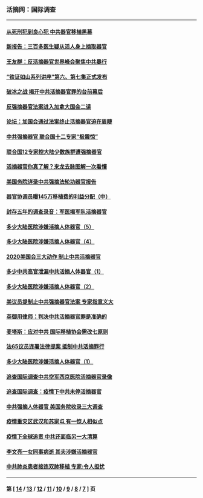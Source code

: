 ### 活摘网：国际调查
---
#### [从死刑犯到良心犯 中共器官移植黑幕](../../pages/nf5947/n13764669.md?07200430) 
#### [新报告：三百多医生疑从活人身上摘取器官](../../pages/nf5947/n13703044.md?07200430) 
#### [王友群：反活摘器官世界峰会聚焦中共暴行](../../pages/nf5947/n13250738.md?07200430) 
#### [“铁证如山系列讲座”第六、第七集正式发布](../../pages/nf5947/n13106287.md?07200430) 
#### [破冰之战 揭开中共活摘器官罪的台前幕后](../../pages/nf5947/n13082457.md?07200430) 
#### [反强摘器官法案进入加拿大国会二读](../../pages/nf5947/n13033450.md?07200430) 
#### [论坛：加国会通过法案终止活摘器官迫在眉睫](../../pages/nf5947/n13029839.md?07200430) 
#### [中共强摘器官 联合国十二专家“极震惊”](../../pages/nf5947/n13024313.md?07200430) 
#### [联合国12专家控大陆少数族群遭强摘器官](../../pages/nf5947/n13023877.md?07200430) 
#### [活摘器官你真了解？来龙去脉图解一次看懂](../../pages/nf5947/n13013820.md?07200430) 
#### [美国务院详录中共强摘法轮功器官报告](../../pages/nf5947/n12944519.md?07200430) 
#### [器官协调员曝145万移植费的利益分配（中）](../../pages/nf5947/n12894547.md?07200430) 
#### [封存五年的调查录音：军医揭军队活摘器官](../../pages/nf5947/n12798692.md?07200430) 
#### [多少大陆医院涉嫌活摘人体器官（5）](../../pages/nf5947/n12768383.md?07200430) 
#### [多少大陆医院涉嫌活摘人体器官（4）](../../pages/nf5947/n12664434.md?07200430) 
#### [2020美国会三大动作 制止中共活摘器官](../../pages/nf5947/n12682004.md?07200430) 
#### [多少中共高官泄漏中共活摘人体器官（1）](../../pages/nf5947/n12671234.md?07200430) 
#### [多少大陆医院涉嫌活摘人体器官（2）](../../pages/nf5947/n12655589.md?07200430) 
#### [美议员提制止中共强摘器官法案 专家指意义大](../../pages/nf5947/n12630561.md?07200430) 
#### [英御用律师：判决中共活摘器官罪是准确的](../../pages/nf5947/n12580740.md?07200430) 
#### [麦塔斯：应对中共 国际移植协会需改七原则](../../pages/nf5947/n12514711.md?07200430) 
#### [法65议员连署法律提案 抵制中共活摘罪行](../../pages/nf5947/n12437047.md?07200430) 
#### [多少大陆医院涉嫌活摘人体器官（1）](../../pages/nf5947/n12414284.md?07200430) 
#### [追查国际调查中共空军西京医院活摘器官录像](../../pages/nf5947/n12348837.md?07200430) 
#### [追查国际调查：疫情下中共未停活摘器官](../../pages/nf5947/n12273415.md?07200430) 
#### [中共强摘人体器官 美国务院收录三大调查](../../pages/nf5947/n12181488.md?07200430) 
#### [疫情重灾区武汉和苏家屯 有一惊人相似点](../../pages/nf5947/n12150824.md?07200430) 
#### [疫情下全球追责 中共还面临另一大清算](../../pages/nf5947/n12070397.md?07200430) 
#### [李文亮一女同事病逝 其夫涉嫌活摘器官](../../pages/nf5947/n11957882.md?07200430) 
#### [中共肺炎患者接连双肺移植 专家:令人担忧](../../pages/nf5947/n11945516.md?07200430) 

---
#### 第 [ [14](./14.md?07200430) / [13](./13.md?07200430) / [12](./12.md?07200430) / [11](./11.md?07200430) / [10](./10.md?07200430) / [9](./9.md?07200430) / [8](./8.md?07200430) / [7](./7.md?07200430) ] 页
